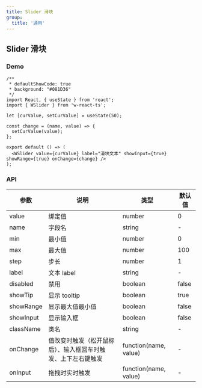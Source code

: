 ```yaml
---
title: Slider 滑块
group:
  title: '通用'
---
```


## Slider 滑块

### Demo

```tsx
/**
 * defaultShowCode: true
 * background: "#081D36"
 */
import React, { useState } from 'react';
import { WSlider } from 'w-react-ts';

let [curValue, setCurValue] = useState(50);

const change = (name, value) => {
  setCurValue(value);
};

export default () => (
  <WSlider value={curValue} label="滑块文本" showInput={true} showRange={true} onChange={change} />
);
```

### API

| 参数 | 说明 | 类型 | 默认值 |
| --- | --- | --- | --- |
| value | 绑定值 | number | 0 |
| name | 字段名 | string | - |
| min | 最小值 | number | 0 |
| max | 最大值 | number | 100 |
| step | 步长 | number | 1 |
| label | 文本 label | string | - |
| disabled | 禁用 | boolean | false |
| showTip | 显示 tooltip | boolean | true |
| showRange | 显示最大值最小值 | boolean | false |
| showInput | 显示输入框 | boolean | false |
| className | 类名 | string | - |
| onChange | 值改变时触发（松开鼠标后）、输入框回车时触发、上下左右键触发 | function(name, value) | - |
| onInput | 拖拽时实时触发 | function(name, value) | - |

